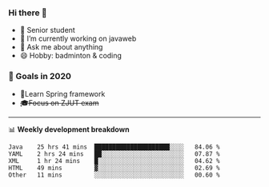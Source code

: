 

### Hi there 🐏

- 🌱 Senior student
- 🔭 I’m currently working on javaweb
- 💬 Ask me about anything
- 😄 Hobby: badminton & coding

### 🚀 Goals in 2020
+ 🍃Learn Spring framework
+ ~~🎓Focus on ZJUT exam~~
-------

📊 **Weekly development breakdown**
<!--START_SECTION:waka-->
```text
Java    25 hrs 41 mins  █████████████████████░░░░   84.06 % 
YAML    2 hrs 24 mins   ██░░░░░░░░░░░░░░░░░░░░░░░   07.87 % 
XML     1 hr 24 mins    █░░░░░░░░░░░░░░░░░░░░░░░░   04.62 % 
HTML    49 mins         ▓░░░░░░░░░░░░░░░░░░░░░░░░   02.69 % 
Other   11 mins         ░░░░░░░░░░░░░░░░░░░░░░░░░   00.60 % 
```
<!--END_SECTION:waka-->
